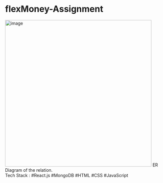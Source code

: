 # flexMoney-Assignment

<img width="478" alt="image" src="https://user-images.githubusercontent.com/71482898/207312032-17acd230-036a-4056-90f5-fc8852e6397b.png">
ER Diagram of the relation.
<br>
Tech Stack : #React.js #MongoDB #HTML #CSS #JavaScript 

